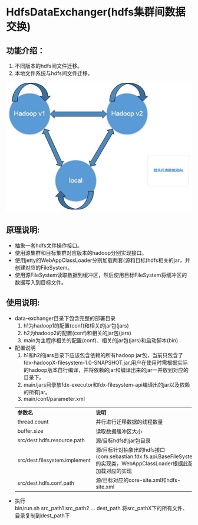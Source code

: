 # HdfsDataExchanger(hdfs集群间数据交换)
## 
## 功能介绍：
  1. 不同版本的hdfs间文件迁移。
  2. 本地文件系统与hdfs间文件迁移。
  
  ![avatar](https://github.com/SebastinHe/Resources/blob/master/HdfsDataExchanger/1.jpg?raw=true)  

## 原理说明:
* 抽象一套hdfs文件操作接口。
* 使用源集群和目标集群对应版本的hadoop分别实现接口。
* 使用jetty的WebAppClassLoader分别加载两套(源和目标)hdfs相关的jar，并创建对应的FileSystem。
* 使用源FileSystem读取数据到缓冲区，然后使用目标FileSystem将缓冲区的数据写入到目标文件。

## 使用说明:
* data-exchanger目录下包含完整的部署目录
  1. h1为hadoop1的配置(conf)和相关的jar包(jars)
  2. h2为hadoop2的配置(conf)和相关的jar包(jars)
  3. main为主程序相关的配置(conf)、相关的jar包(jars)和启动脚本(bin)
* 配置说明
  1. h1和h2的jars目录下应该包含依赖的所有hadoop jar包，当前只包含了fdx-hadoopX-filesystem-1.0-SNAPSHOT.jar,用户在使用时需根据实际的hadoop版本自行编译，并将依赖的jar和编译出来的jar一并放到对应的目录下。
  2. main/jars目录放fdx-executor和fdx-filesystem-api编译出的jar以及依赖的所有jar。
  3. main/conf/parameter.xml
    <table>
      <tr>
        <th>参数名</th>
        <th>说明</th>
      </tr>
      <tr>
        <td>thread.count</td>
        <td>并行进行迁移数据的线程数量</td>
      </tr>
      <tr>
        <td>buffer.size</td>
        <td>读取数据缓冲区大小</td>
      </tr>
      <tr>
        <td>src/dest.hdfs.resource.path</td>
        <td>源/目标hdfs的jar包目录</td>
      </tr>
      <tr>
        <td>src/dest.filesystem.implement</td>
        <td>源/目标针对抽象出的hdfs接口(com.sebastian.fdx.fs.api.BaseFileSystem)的实现类，WebAppClassLoader根据此配置加载对应的实现</td>
      </tr>
      <tr>
          <td>src/dest.hdfs.conf.path</td>
          <td>源/目标对应的core-site.xml和hdfs-site.xml</td>
      </tr>
    </table>
*  执行  
bin/run.sh src_path1 src_path2 ... dest_path   将src_pathX下的所有文件、目录复制到dest_path下
